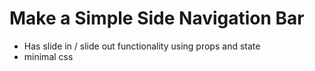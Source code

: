 # Make a Simple Side Navigation Bar

- Has slide in / slide out functionality using props and state
- minimal css
